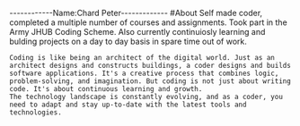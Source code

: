 ------------Name:Chard Peter-------------
#About
Self made coder, completed a multiple number of courses and assignments. Took part in the Army JHUB Coding Scheme.
Also currently continuiosly learning and bulding projects on a day to day basis in spare time out of work.

~~~~~~~~Why i love coding~~~~~~~~~~
Coding is like being an architect of the digital world. Just as an architect designs and constructs buildings, a coder designs and builds software applications. It's a creative process that combines logic, problem-solving, and imagination. But coding is not just about writing code. It's about continuous learning and growth.
The technology landscape is constantly evolving, and as a coder, you need to adapt and stay up-to-date with the latest tools and technologies.
